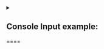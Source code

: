 
<details>

<summary>  
  
  ##   Console Input example: 
  ====
  
</summary>

input file name:

src/main/java/org/creditcard/sample_files/input_file.json


output file name:

src/main/java/org/creditcard/sample_files/output_file.json

</details>
